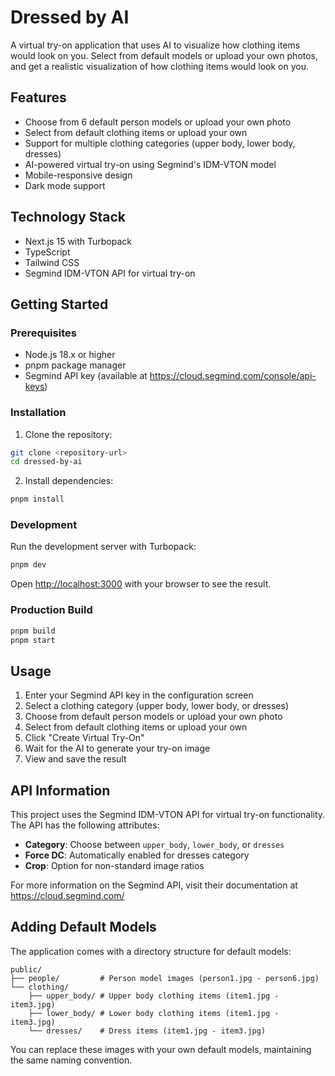 # Dressed by AI

A virtual try-on application that uses AI to visualize how clothing items would look on you. Select from default models or upload your own photos, and get a realistic visualization of how clothing items would look on you.

## Features

- Choose from 6 default person models or upload your own photo
- Select from default clothing items or upload your own
- Support for multiple clothing categories (upper body, lower body, dresses)
- AI-powered virtual try-on using Segmind's IDM-VTON model
- Mobile-responsive design
- Dark mode support

## Technology Stack

- Next.js 15 with Turbopack
- TypeScript
- Tailwind CSS
- Segmind IDM-VTON API for virtual try-on

## Getting Started

### Prerequisites

- Node.js 18.x or higher
- pnpm package manager
- Segmind API key (available at https://cloud.segmind.com/console/api-keys)

### Installation

1. Clone the repository:
```bash
git clone <repository-url>
cd dressed-by-ai
```

2. Install dependencies:
```bash
pnpm install
```

### Development

Run the development server with Turbopack:

```bash
pnpm dev
```

Open [http://localhost:3000](http://localhost:3000) with your browser to see the result.

### Production Build

```bash
pnpm build
pnpm start
```

## Usage

1. Enter your Segmind API key in the configuration screen
2. Select a clothing category (upper body, lower body, or dresses)
3. Choose from default person models or upload your own photo
4. Select from default clothing items or upload your own
5. Click "Create Virtual Try-On"
6. Wait for the AI to generate your try-on image
7. View and save the result

## API Information

This project uses the Segmind IDM-VTON API for virtual try-on functionality. The API has the following attributes:

- **Category**: Choose between `upper_body`, `lower_body`, or `dresses`
- **Force DC**: Automatically enabled for dresses category
- **Crop**: Option for non-standard image ratios

For more information on the Segmind API, visit their documentation at https://cloud.segmind.com/

## Adding Default Models

The application comes with a directory structure for default models:

```
public/
├── people/         # Person model images (person1.jpg - person6.jpg)
└── clothing/
    ├── upper_body/ # Upper body clothing items (item1.jpg - item3.jpg)
    ├── lower_body/ # Lower body clothing items (item1.jpg - item3.jpg)
    └── dresses/    # Dress items (item1.jpg - item3.jpg)
```

You can replace these images with your own default models, maintaining the same naming convention.


